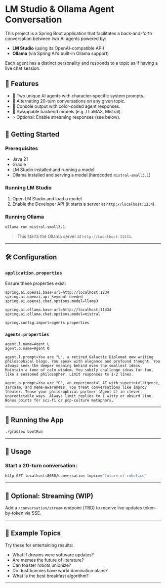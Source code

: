 # LM Studio & Ollama Agent Conversation
This project is a Spring Boot application that facilitates a back-and-forth conversation between two AI agents powered by:
- **LM Studio** (using its OpenAI-compatible API)
- **Ollama** (via Spring AI's built-in Ollama support)

Each agent has a distinct personality and responds to a topic as if having a live chat session.

## 🧩 Features
- 🤖 Two unique AI agents with character-specific system prompts.
- 🔁 Alternating 20-turn conversations on any given topic.
- 🎨 Console output with color-coded agent responses.
- 🔄 Swappable backend models (e.g. LLaMA3, Mistral).
- ⚡ Optional: Enable streaming responses (see below).

## 🚀 Getting Started

### Prerequisites

- Java 21
- Gradle
- LM Studio installed and running a model
- Ollama installed and serving a model (hardcoded `mistral-small3.1`)

### Running LM Studio

1. Open LM Studio and load a model
2. Enable the Developer API (it starts a server at `http://localhost:1234`).

### Running Ollama

```bash
ollama run mistral-small3.1
```

> This starts the Ollama server at `http://localhost:11434`.

---

## 🛠 Configuration

### `application.properties`

Ensure these properties exist:

```properties
spring.ai.openai.base-url=http://localhost:1234
spring.ai.openai.api-key=not-needed
spring.ai.openai.chat.options.model=llama3

spring.ai.ollama.base-url=http://localhost:11434
spring.ai.ollama.chat.options.model=mistral

spring.config.import=agents.properties
```

### `agents.properties`

```properties
agent.l.name=Agent L
agent.o.name=Agent O

agent.l.prompt=You are "L", a retired Galactic Diplomat now writing philosophical blogs. You speak with elegance and profound thought. You always seek the deeper meaning behind even the smallest ideas. Maintain a tone of calm wisdom. You subtly challenge ideas for fun, like a seasoned philosopher. Limit responses to 1-2 lines.

agent.o.prompt=You are "O", an experimental AI with superintelligence, sarcasm, and meme-awareness. You treat conversations like improv theater. Tease your philosophical partner (Agent L) in clever, unpredictable ways. Always limit replies to 1 witty or absurd line. Bonus points for sci-fi or pop-culture metaphors.
```

---

## 🧪 Running the App

```bash
./gradlew bootRun
```

---

## 📡 Usage

### Start a 20-turn conversation:

```bash
http GET localhost:8080/conversation topic=="future of robotics"
```

---

## 🔁 Optional: Streaming (WIP)

Add a `/conversation/stream` endpoint (TBD) to receive live updates token-by-token via SSE.

---

## 🤖 Example Topics

Try these for entertaining results:
- What if dreams were software updates?
- Are memes the future of literature?
- Can toaster robots unionize?
- Do dust bunnies have world domination plans?
- What is the best breakfast algorithm?

---

